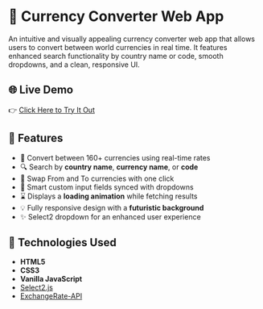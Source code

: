 # 💱 Currency Converter Web App

An intuitive and visually appealing currency converter web app that allows users to convert between world currencies in real time. It features enhanced search functionality by country name or code, smooth dropdowns, and a clean, responsive UI.


## 🌐 Live Demo

👉 [Click Here to Try It Out](https://yourusername.github.io/currency-converter/)  


## 🌟 Features

- 🔄 Convert between 160+ currencies using real-time rates
- 🔍 Search by **country name**, **currency name**, or **code**
- 🔁 Swap From and To currencies with one click
- 🧠 Smart custom input fields synced with dropdowns
- ⌛ Displays a **loading animation** while fetching results
- 💡 Fully responsive design with a **futuristic background**
- ✨ Select2 dropdown for an enhanced user experience


## 🧰 Technologies Used

- **HTML5**
- **CSS3**
- **Vanilla JavaScript**
- [Select2.js](https://select2.org/)
- [ExchangeRate-API](https://www.exchangerate-api.com/)



